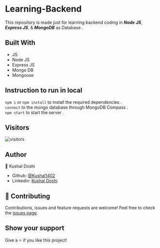 # Learning-Backend
This repository is made just for learning backend coding in ***Node JS***, ***Express JS***,  &amp; ***MongoDB*** as Database . 

## Built With

- JS
- Node JS
- Express JS
- Mongo DB
- Mongoose

## Instruction to run in local

`npm i` or `npm install` to install the required dependencies .
<br />
`connect` to the mongo database through MongoDB Compass .
<br />
`npm start` to start the server .

## Visitors 
![visitors](https://visitor-badge.glitch.me/badge?page_id=Kushal1402.Learning-Backend&left_color=lightgreen&right_color=darkgreen&left_text=HelloVisitors)

## Author

👤 Kushal Doshi
- Github: [@Kushal1402](https://github.com/Kushal1402)
- Linkedin: [Kushal Doshi](https://www.linkedin.com/in/kushaldoshi1402)

## 🤝 Contributing

Contributions, issues and feature requests are welcome!
Feel free to check the [issues page](https://github.com/Kushal1402/Learning-Backend/issues).

## Show your support

Give a ⭐️ if you like this project!
